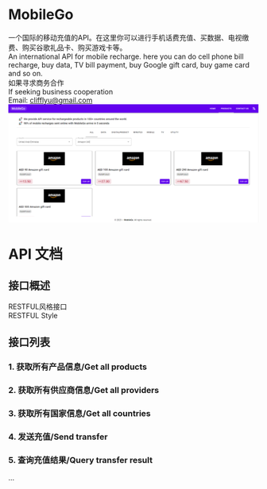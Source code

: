 # MobileGo
一个国际的移动充值的API。在这里你可以进行手机话费充值、买数据、电视缴费、购买谷歌礼品卡、购买游戏卡等。<br>
An international API for mobile recharge. here you can do cell phone bill recharge, buy data, TV bill payment, buy Google gift card, buy game card and so on.<br>
如果寻求商务合作<br>
If seeking business cooperation<br>
Email: clifflyu@gmail.com
![示例图片](./微信图片_20230920152005.png)
# API 文档

## 接口概述

RESTFUL风格接口<br>
RESTFUL Style

## 接口列表

### 1. 获取所有产品信息/Get all products

### 2. 获取所有供应商信息/Get all providers

### 3. 获取所有国家信息/Get all countries

### 4. 发送充值/Send transfer

### 5. 查询充值结果/Query transfer result
...
